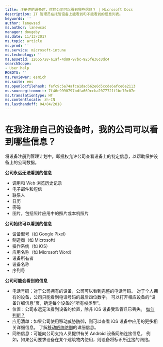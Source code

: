 ```yaml
---
title: 注册你的设备时，你的公司可以看到哪些信息？ | Microsoft Docs
description: IT 管理员在托管设备上能看到和不能看到的信息列表。
keywords: ''
author: lenewsad
ms.author: lanewsad
manager: dougeby
ms.date: 11/13/2017
ms.topic: article
ms.prod: ''
ms.service: microsoft-intune
ms.technology: ''
ms.assetid: 12655728-a1af-4d89-97bc-925fe36c0dc4
searchScope:
- User help
ROBOTS: ''
ms.reviewer: esmich
ms.suite: ems
ms.openlocfilehash: fefc9c5a74afca1dad662e6d5ccde6afce6e2113
ms.sourcegitcommit: 7f46e9990797bdfa669ccba2077721f1bc70c07e
ms.translationtype: HT
ms.contentlocale: zh-CN
ms.lasthandoff: 04/04/2018
---
```

# <a name="what-information-can-my-company-see-when-i-enroll-my-device"></a>在我注册自己的设备时，我的公司可以看到哪些信息？

将设备注册到管理计划中，即授权允许公司查看设备上的特定信息，以帮助保护设备上的公司数据。

**公司永远无法看到的信息**

- 调用和 Web 浏览历史记录
- 电子邮件和短信
- 联系人
- 日历
-   密码
- 图片，包括照片应用中的照片或本机照片

**公司始终可以看到的信息**

- 设备型号（如 Google Pixel）
- 制造商（如 Microsoft）
- 操作系统（如 iOS）
- 应用名称（如 Microsoft Word）
- 设备所有者
- 设备名称
- 序列号

**公司可能会看到的信息**

-  电话号码：对于公司拥有的设备，公司可以看到完整的电话号码。 对于个人拥有的设备，公司只能看到电话号码的最后四位数字。 可以打开相应设备的“设备详细信息”页，确定每个设备的“所有权类型”。
-  位置：公司永远无法看到设备的位置，除非 iOS 设备受监管且已丢失。 [如何判断？](https://go.microsoft.com/fwlink/?linkid=853816)
- 应用清单：如果公司使用移动威胁防御，则可以查看 iOS 设备中应用的更多相关详细信息。 了解[移动威胁防御](you-are-prompted-to-install-mtd-ios.md)的详细信息。
- 网络信息：可能向公司支持人员提供有关 Android 设备网络连接信息。 例如，如果公司要求设备在某个建筑物内使用，则设备将标识所连接的网络。 
